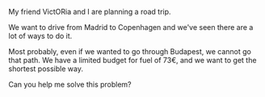 My friend VictORia and I are planning a road trip.

We want to drive from Madrid to Copenhagen and we've seen there are a lot of ways to do it.

Most probably, even if we wanted to go through Budapest, we cannot go that path. We have a limited budget for fuel of 73€, and we want to get the shortest possible way.

Can you help me solve this problem?